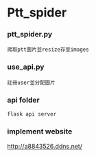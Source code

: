 # Ptt_spider
### ptt_spider.py
```
爬取ptt圖片並resize存至images
```

### use_api.py
```
註冊user並分配圖片
```

### api folder
```
flask api server
```

### implement website
http://a8843526.ddns.net/
